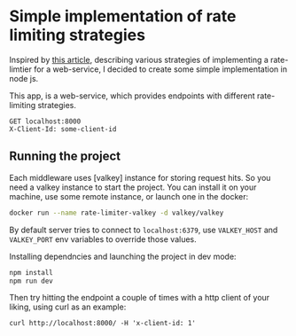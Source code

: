 # Simple implementation of rate limiting strategies

Inspired by [this article](https://smudge.ai/blog/ratelimit-algorithms), 
describing various strategies of  implementing a rate-limtier for a web-service, 
I decided to create some simple implementation in node js.

This app, is a web-service, which provides endpoints with different 
rate-limiting strategies.

```http
GET localhost:8000
X-Client-Id: some-client-id
```

## Running the project


Each middleware uses [valkey] instance for storing request hits.
So you need a valkey instance to start the project. You can install it on
your machine, use some remote instance, or launch one in the docker:

```sh
docker run --name rate-limiter-valkey -d valkey/valkey
```

By default server tries to connect to `localhost:6379`, use `VALKEY_HOST` and
`VALKEY_PORT` env variables to override those values.


Installing dependncies and launching the project in dev mode:

```sh
npm install
npm run dev
```

Then try hitting the endpoint a couple of times with a http client of your 
liking, using curl as an example:

```
curl http://localhost:8000/ -H 'x-client-id: 1'
```